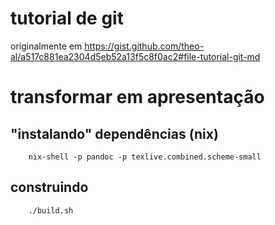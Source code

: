# tutorial de git

originalmente em https://gist.github.com/theo-al/a517c881ea2304d5eb52a13f5c8f0ac2#file-tutorial-git-md 

# transformar em apresentação

## "instalando" dependências (nix)
```shell
    nix-shell -p pandoc -p texlive.combined.scheme-small
```
## construindo 
```shell
    ./build.sh
```
